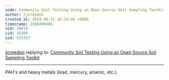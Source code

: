 ```yaml
---
node: Community Soil Testing Using an Open Source Soil Sampling Toolkit
author: jjcreedon
created_at: 2019-08-22 16:14:44 +0000
timestamp: 1566490484
nid: 20618
cid: 25309
uid: 515357
---
```




[jjcreedon](../profile/jjcreedon) replying to: [Community Soil Testing Using an Open Source Soil Sampling Toolkit](../notes/jjcreedon/08-21-2019/community-soil-testing-using-an-open-source-soil-sampling-toolkit)

----
PAH's and heavy metals (lead, mercury, arsenic, etc.). 